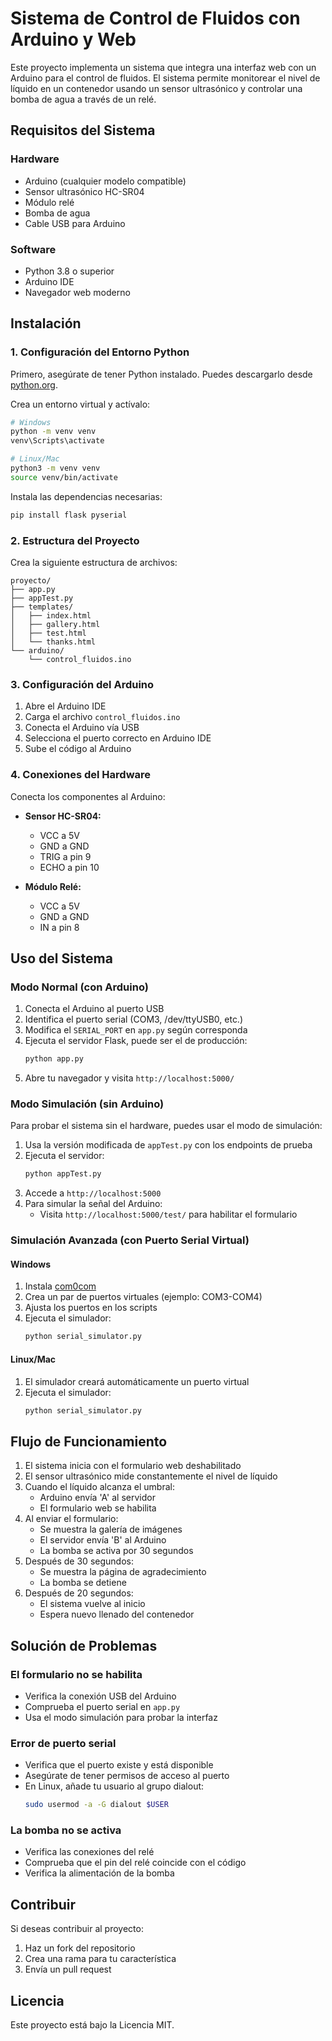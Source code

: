 # Sistema de Control de Fluidos con Arduino y Web

Este proyecto implementa un sistema que integra una interfaz web con un Arduino para el control de fluidos. El sistema permite monitorear el nivel de líquido en un contenedor usando un sensor ultrasónico y controlar una bomba de agua a través de un relé.

## Requisitos del Sistema

### Hardware
- Arduino (cualquier modelo compatible)
- Sensor ultrasónico HC-SR04
- Módulo relé
- Bomba de agua
- Cable USB para Arduino

### Software
- Python 3.8 o superior
- Arduino IDE
- Navegador web moderno

## Instalación

### 1. Configuración del Entorno Python

Primero, asegúrate de tener Python instalado. Puedes descargarlo desde [python.org](https://python.org).

Crea un entorno virtual y actívalo:

```bash
# Windows
python -m venv venv
venv\Scripts\activate

# Linux/Mac
python3 -m venv venv
source venv/bin/activate
```

Instala las dependencias necesarias:

```bash
pip install flask pyserial
```

### 2. Estructura del Proyecto

Crea la siguiente estructura de archivos:

```
proyecto/
├── app.py
├── appTest.py
├── templates/
│   ├── index.html
│   ├── gallery.html
│   ├── test.html
│   └── thanks.html
└── arduino/
    └── control_fluidos.ino
```

### 3. Configuración del Arduino

1. Abre el Arduino IDE
2. Carga el archivo `control_fluidos.ino`
3. Conecta el Arduino vía USB
4. Selecciona el puerto correcto en Arduino IDE
5. Sube el código al Arduino

### 4. Conexiones del Hardware

Conecta los componentes al Arduino:

- **Sensor HC-SR04:**
  - VCC a 5V
  - GND a GND
  - TRIG a pin 9
  - ECHO a pin 10

- **Módulo Relé:**
  - VCC a 5V
  - GND a GND
  - IN a pin 8

## Uso del Sistema

### Modo Normal (con Arduino)

1. Conecta el Arduino al puerto USB
2. Identifica el puerto serial (COM3, /dev/ttyUSB0, etc.)
3. Modifica el `SERIAL_PORT` en `app.py` según corresponda
4. Ejecuta el servidor Flask, puede ser el de producción:
   ```bash
   python app.py
   ```
5. Abre tu navegador y visita `http://localhost:5000/`

### Modo Simulación (sin Arduino)

Para probar el sistema sin el hardware, puedes usar el modo de simulación:

1. Usa la versión modificada de `appTest.py` con los endpoints de prueba
2. Ejecuta el servidor:
   ```bash
   python appTest.py
   ```
3. Accede a `http://localhost:5000`
4. Para simular la señal del Arduino:
   - Visita `http://localhost:5000/test/` para habilitar el formulario

### Simulación Avanzada (con Puerto Serial Virtual)

#### Windows
1. Instala [com0com](https://sourceforge.net/projects/com0com/)
2. Crea un par de puertos virtuales (ejemplo: COM3-COM4)
3. Ajusta los puertos en los scripts
4. Ejecuta el simulador:
   ```bash
   python serial_simulator.py
   ```

#### Linux/Mac
1. El simulador creará automáticamente un puerto virtual
2. Ejecuta el simulador:
   ```bash
   python serial_simulator.py
   ```

## Flujo de Funcionamiento

1. El sistema inicia con el formulario web deshabilitado
2. El sensor ultrasónico mide constantemente el nivel de líquido
3. Cuando el líquido alcanza el umbral:
   - Arduino envía 'A' al servidor
   - El formulario web se habilita
4. Al enviar el formulario:
   - Se muestra la galería de imágenes
   - El servidor envía 'B' al Arduino
   - La bomba se activa por 30 segundos
5. Después de 30 segundos:
   - Se muestra la página de agradecimiento
   - La bomba se detiene
6. Después de 20 segundos:
   - El sistema vuelve al inicio
   - Espera nuevo llenado del contenedor

## Solución de Problemas

### El formulario no se habilita
- Verifica la conexión USB del Arduino
- Comprueba el puerto serial en `app.py`
- Usa el modo simulación para probar la interfaz

### Error de puerto serial
- Verifica que el puerto existe y está disponible
- Asegúrate de tener permisos de acceso al puerto
- En Linux, añade tu usuario al grupo dialout:
  ```bash
  sudo usermod -a -G dialout $USER
  ```

### La bomba no se activa
- Verifica las conexiones del relé
- Comprueba que el pin del relé coincide con el código
- Verifica la alimentación de la bomba

## Contribuir

Si deseas contribuir al proyecto:
1. Haz un fork del repositorio
2. Crea una rama para tu característica
3. Envía un pull request

## Licencia

Este proyecto está bajo la Licencia MIT.